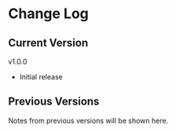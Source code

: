 # Change Log

## Current Version

v1.0.0

- Initial release

## Previous Versions

Notes from previous versions will be shown here.